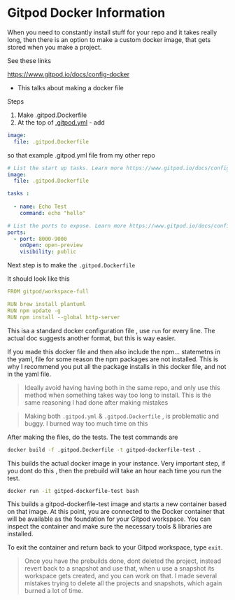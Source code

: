 # Gitpod Docker Information 

When you need to constantly install stuff for your repo and it takes really long, then there is an option to make a custom docker image, that gets stored when you make a project. 

See these links 

https://www.gitpod.io/docs/config-docker 
- This talks about making a docker file 

Steps 
1. Make .gitpod.Dockerfile 
2. At the top of [.gitpod.yml](https://www.gitpod.io/docs/config-start-tasks) - add
```yaml
image:
  file: .gitpod.Dockerfile
```
so that example .gitpod.yml file from my other repo

```yaml
# List the start up tasks. Learn more https://www.gitpod.io/docs/config-start-tasks/
image:
  file: .gitpod.Dockerfile

tasks :
  
  - name: Echo Test
    command: echo "hello"

# List the ports to expose. Learn more https://www.gitpod.io/docs/config-ports/
ports:
  - port: 8000-9000
    onOpen: open-preview
    visibility: public

```

Next step is to make the `.gitpod.Dockerfile`

It should look like this 

```yaml
FROM gitpod/workspace-full

RUN brew install plantuml
RUN npm update -g
RUN npm install --global http-server 

```
This isa a standard docker configuration file , use `run` for every line. The actual doc suggests another format, but this is way easier.

If you made this docker file and then also include the npm... statemetns in the yaml, file for some reason the npm packages are not installed. This is why I recommend you put all the package installs in this docker file, and not in the yaml file.
>Ideally avoid having having both in the same repo, and only use this method when something takes way too long to install. This is the same reasoning I had done after making mistakes


> Making both `.gitpod.yml` & `.gitpod.Dockerfile` , is problematic and buggy. I burned way too much time on this 


After making the files, do the tests. The test commands are 

``` bash
docker build -f .gitpod.Dockerfile -t gitpod-dockerfile-test . 
``` 
This builds the actual docker image in your instance. Very important step, if you dont do this , then the prebuild will take an hour each time you run the test.

```bash
docker run -it gitpod-dockerfile-test bash
```
This builds a gitpod-dockerfile-test image and starts a new container based on that image. At this point, you are connected to the Docker container that will be available as the foundation for your Gitpod workspace. You can inspect the container and make sure the necessary tools & libraries are installed.

To exit the container and return back to your Gitpod workspace, type `exit`.

> Once you have the prebuilds done, dont deleted the project, instead revert back to a snapshot and use that, when u use a snapshot its workspace gets created, and you can work on that. I made several mistakes trying to delete all the projects and snapshots, which again burned a lot of time. 